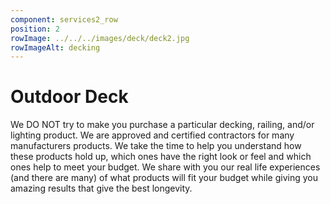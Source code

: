 ```yaml
---
component: services2_row
position: 2
rowImage: ../../../images/deck/deck2.jpg
rowImageAlt: decking
---
```

#  Outdoor Deck

We DO NOT try to make you purchase a particular decking, railing, and/or lighting product. We are approved and certified contractors for many manufacturers products. We take the time to help you understand how these products hold up, which ones have the right look or feel and which ones help to meet your budget. We share with you our real life experiences (and there are many) of what products will fit your budget while giving you amazing results that give the best longevity.
